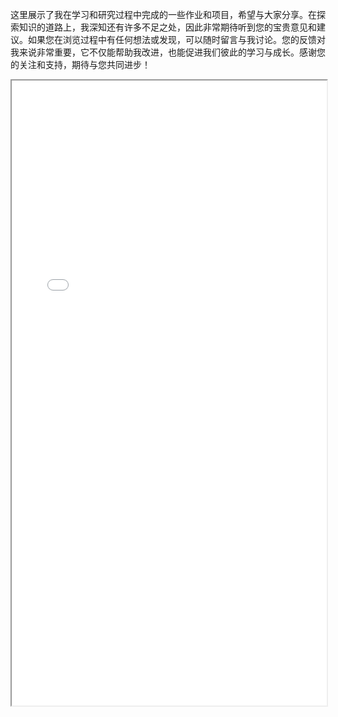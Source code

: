 这里展示了我在学习和研究过程中完成的一些作业和项目，希望与大家分享。在探索知识的道路上，我深知还有许多不足之处，因此非常期待听到您的宝贵意见和建议。如果您在浏览过程中有任何想法或发现，可以随时留言与我讨论。您的反馈对我来说非常重要，它不仅能帮助我改进，也能促进我们彼此的学习与成长。感谢您的关注和支持，期待与您共同进步！

<iframe src="多元第一次作业.pdf" width="100%" height="1000px"></iframe>